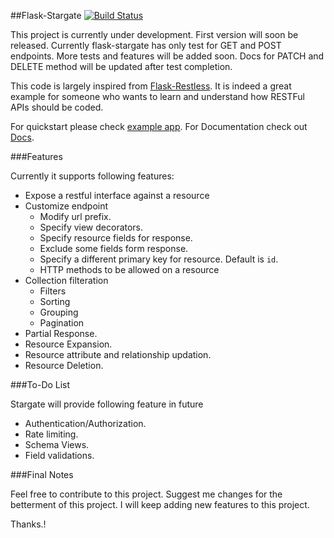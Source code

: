 ##Flask-Stargate 
[![Build Status](https://travis-ci.org/sohaibfarooqi/stargate.svg?branch=master)](https://travis-ci.org/sohaibfarooqi/stargate)

This project is currently under development. First version will soon be released. Currently flask-stargate 
has only test for GET and POST endpoints. More tests and features will be added soon. Docs for PATCH and DELETE 
method will be updated after test completion.

This code is largely inspired from [Flask-Restless](https://github.com/jfinkels/flask-restless). It is 
indeed a great example for someone who wants to learn and understand how RESTFul APIs should be coded.

For quickstart please check [example app](../master/wsgi.py). 
For Documentation check out [Docs](https://sohaibfarooqi.github.io/flask-stargate/).

###Features

Currently it supports following features:
 
 - Expose a restful interface against a resource
 - Customize endpoint
 	- Modify url prefix.
 	- Specify view decorators.
 	- Specify resource fields for response.
 	- Exclude some fields form response.
 	- Specify a different primary key for resource. Default is `id`.
 	- HTTP methods to be allowed on a resource
 - Collection filteration
 	- Filters
 	- Sorting
 	- Grouping
 	- Pagination
 - Partial Response.
 - Resource Expansion.
 - Resource attribute and relationship updation.
 - Resource Deletion.

###To-Do List

Stargate will provide following feature in future
 
 - Authentication/Authorization.
 - Rate limiting.
 - Schema Views.
 - Field validations.

###Final Notes

Feel free to contribute to this project. Suggest me changes for the betterment of this project. I will keep adding new features to this project.

Thanks.!	

